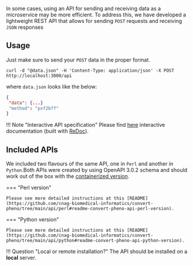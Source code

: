 In some cases, using an API for sending and receiving data as a microservice may be more efficient. To address this, we have developed a lightweight REST API that allows for sending `POST` requests and receiving `JSON` responses

## Usage

Just make sure to send your `POST` data in the proper format. 

`curl -d "@data.json" -H 'Content-Type: application/json' -X POST http://localhost:3000/api`

where `data.json` looks like the below:

```json
{
 "data": {...}
 "method": "pxf2bff"
}
```

!!! Note "Interactive API specification"
    Please find [here](redoc-static.html) interactive documentation (built with [ReDoc](https://redocly.github.io/redoc/)).

## Included APIs

We included two flavours of the same API, one in `Perl` and another in `Python`.Both APIs were created by using OpenAPI 3.0.2 schema and should work out of the box with the [containerized version](https://github.com/CNAG-Biomedical-Informatics/convert-pheno#containerized-recommended-method).

=== "Perl version"

    Please see more detailed instructions at this [README](https://github.com/cnag-biomedical-informatics/convert-pheno/tree/main/api/perl#readme-convert-pheno-api-perl-version).

=== "Python version"

    Please see more detailed instructions at this [README](https://github.com/cnag-biomedical-informatics/convert-pheno/tree/main/api/python#readme-convert-pheno-api-python-version).

!!! Question "Local or remote installation?"
    The API should be installed on a **local** server.
